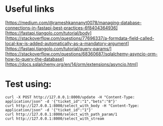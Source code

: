 # Useful links
[https://medium.com/@rameshkannanyt0078/managing-database-connections-in-fastapi-best-practices-6f8404364936]   
[https://fastapi.tiangolo.com/tutorial/body]   
[https://stackoverflow.com/questions/77696337/a-formdata-field-called-local-kw-is-added-automatically-as-a-mandatory-argument]   
[https://fastapi.tiangolo.com/tutorial/query-params/]   
[https://stackoverflow.com/questions/68360687/sqlalchemy-asyncio-orm-how-to-query-the-database]   
[https://docs.sqlalchemy.org/en/14/orm/extensions/asyncio.html]

# Test using:
`curl -X POST http://127.0.0.1:8000/update -H "Content-Type: application/json" -d '{"ticket_id":"1","bets":"8"}'`   
`curl http://127.0.0.1:8000/select_with_body -H "Content-Type: application/json" -d '{"ticket_id":"1"}'`   
`curl http://127.0.0.1:8000/select_with_path_param/1`   
`curl http://127.0.0.1:8000/select_with_stream`

